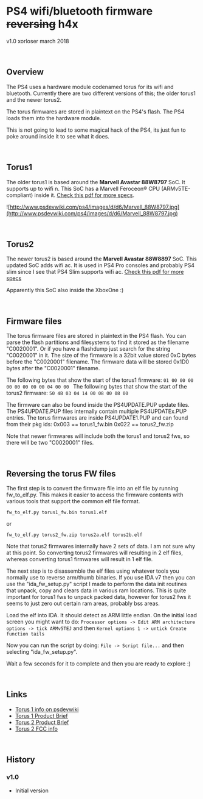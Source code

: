 
# PS4 wifi/bluetooth firmware ~~reversing~~ h4x
v1.0
xorloser
march 2018


<br>

## Overview

The PS4 uses a hardware module codenamed torus for its wifi and bluetooth. Currently there are two different versions of this; the older torus1 and the newer torus2.

The torus firmwares are stored in plaintext on the PS4's flash. The PS4 loads them into the hardware module.

This is not going to lead to some magical hack of the PS4, its just fun to poke around inside it to see what it does.


<br>

## Torus1
The older torus1 is based around the **Marvell Avastar 88W8797** SoC. It supports up to wifi n. This SoC has a Marvell Feroceon® CPU (ARMv5TE-compliant) inside it. [Check this pdf for more specs](http://www.marvell.com.cn/wireless/assets/marvell_avastar_88w8797.pdf).

![http://www.psdevwiki.com/ps4/images/d/d6/Marvell_88W8797.jpg](http://www.psdevwiki.com/ps4/images/d/d6/Marvell_88W8797.jpg)


<br>

## Torus2
The newer torus2 is based around the **Marvell Avastar 88W8897** SoC. This updated SoC adds wifi ac. It is used in PS4 Pro consoles and probably PS4 slim since I see that PS4 Slim supports wifi ac. [Check this pdf for more specs](http://www.marvell.com/documents/sewwqoviqtewupxpevcs/)

Apparently this SoC also inside the XboxOne :)

<br>

## Firmware files

The torus firmware files are stored in plaintext in the PS4 flash. You can parse the flash partitions and filesystems to find it stored as the filename "C0020001". Or if you have a flashdump just search for the string "C0020001" in it. The size of the firmware is a 32bit value stored 0xC bytes before the "C0020001" filename. The firmware data will be stored 0x1D0 bytes after the "C0020001" filename. 

The following bytes that show the start of the torus1 firmware:
```01 00 00 00 00 00 00 00 00 04 00 00 ```
The following bytes that show the start of the torus2 firmware:
```50 4B 03 04 14 00 08 00 08 00 ```

The firmware can also be found inside the PS4UPDATE.PUP update files. The PS4UPDATE.PUP files internally contain multiple PS4UPDATEx.PUP entries. The torus firmwares are inside PS4UPDATE1.PUP and can found from their pkg ids:
	0x003 == torus1_fw.bin
	0x022 == torus2_fw.zip

Note that newer firmwares will include both the torus1 and torus2 fws, so there will be two "C0020001" files.


<br>

## Reversing the torus FW files

The first step is to convert the firmware file into an elf file by running fw_to_elf.py. This makes it easier to access the firmware contents with various tools that support the common elf file format.

	fw_to_elf.py torus1_fw.bin torus1.elf
or
	
	fw_to_elf.py torus2_fw.zip torus2a.elf torus2b.elf

Note that torus2 firmwares internally have 2 sets of data. I am not sure why at this point. So converting torus2 firmwares will resulting in 2 elf files, whereas converting torus1 firmwares will result in 1 elf file.

The next step is to disassemble the elf files using whatever tools you normally use to reverse arm/thumb binaries. If you use IDA v7 then you can use the "ida_fw_setup.py" script I made to perform the data init routines that unpack, copy and clears data in various ram locations. This is quite important for torus1 fws to unpack packed data, however for torus2 fws it seems to just zero out certain ram areas, probably bss areas.

Load the elf into IDA. It should detect as ARM little endian. 
On the initial load screen you might want to do:
```Processor options -> Edit ARM architecture options -> tick ARMv5TEJ```
and then
```Kernel options 1 -> untick Create function tails```

Now you can run the script by doing:
```File -> Script file...```
and then selecting "ida_fw_setup.py".

Wait a few seconds for it to complete and then you are ready to explore :)

<br>

## Links

- [Torus 1 info on psdevwiki](http://www.psdevwiki.com/ps4/88W8797)
- [Torus 1 Product Brief](http://www.marvell.com.cn/wireless/assets/marvell_avastar_88w8797.pdf)
- [Torus 2 Product Brief](http://www.marvell.com/documents/sewwqoviqtewupxpevcs/)
- [Torus 2 FCC info](https://fccid.io/document.php?id=3029896)

<br>

## History

### v1.0
- Initial version

